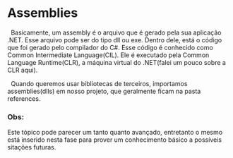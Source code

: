 # Assemblies

&nbsp; Basicamente, um assembly é o arquivo que é gerado pela sua aplicação .NET. Esse arquivo pode ser do tipo dll ou exe. Dentro dele, está o código que foi gerado pelo compilador do C#.
Esse código é conhecido como Common Intermediate Language(CIL). Ele é executado pela Common Language Runtime(CLR), a máquina virtual do .NET(falei um pouco sobre a CLR aqui).<br>

&nbsp; Quando queremos usar bibliotecas de terceiros, importamos assemblies(dlls) em nosso projeto, que geralmente ficam na pasta references. <br>

### Obs:

Este tópico pode parecer um tanto quanto avançado, entretanto o mesmo está inserido nesta fase para prover um conhecimento básico a possíveis sitações futuras.